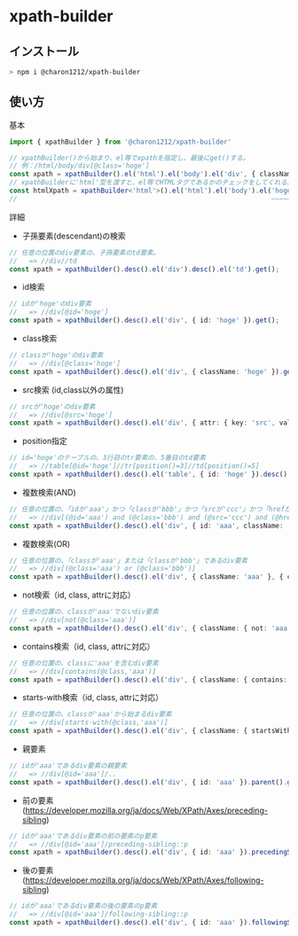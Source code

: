 # xpath-builder

## インストール

```bash
> npm i @charon1212/xpath-builder
```

## 使い方

基本

```typescript
import { xpathBuilder } from '@charon1212/xpath-builder'

// xpathBuilder()から始まり、el等でxpathを指定し、最後にget()する。
// 例：/html/body/div[@class='hoge']
const xpath = xpathBuilder().el('html').el('body').el('div', { className: 'hoge' }).get();
// xpathBuilderに'html'型を渡すと、el等でHTMLタグであるかのチェックをしてくれる。
const htmlXpath = xpathBuilder<'html'>().el('html').el('body').el('hoge', { className: 'hoge' }).get();
//                                                                ~~~~~~ <= type error
```

詳細

- 子孫要素(descendant)の検索

```typescript
// 任意の位置のdiv要素の、子孫要素のtd要素。
//   => //div//td
const xpath = xpathBuilder().desc().el('div').desc().el('td').get();
```

- id検索

```typescript
// idが'hoge'のdiv要素
//   => //div[@id='hoge']
const xpath = xpathBuilder().desc().el('div', { id: 'hoge' }).get();
```

- class検索

```typescript
// classが'hoge'のdiv要素
//   => //div[@class='hoge']
const xpath = xpathBuilder().desc().el('div', { className: 'hoge' }).get();
```

- src検索 (id,class以外の属性)

```typescript
// srcが'hoge'のdiv要素
//   => //div[@src='hoge']
const xpath = xpathBuilder().desc().el('div', { attr: { key: 'src', value: 'hoge' } }).get();
```

- position指定

```typescript
// id='hoge'のテーブルの、3行目のtr要素の、5番目のtd要素
//   => //table[@id='hoge']//tr[position()=3]//td[position()=5]
const xpath = xpathBuilder().desc().el('table', { id: 'hoge' }).desc().el('tr', { position: 3 }).desc().el('td', { position: 5 }).get();
```

- 複数検索(AND)

```typescript
// 任意の位置の、「idが'aaa'」かつ「classが'bbb'」かつ「srcが'ccc'」かつ「hrefが'ddd'」であるdiv要素
//   => //div[(@id='aaa') and (@class='bbb') and (@src='ccc') and (@href='ddd')]
const xpath = xpathBuilder().desc().el('div', { id: 'aaa', className: 'bbb', attr: [{ key: 'src', value: 'ccc' }, { key: 'href', value: 'ddd' }] }).get();
```

- 複数検索(OR)

```typescript
// 任意の位置の、「classが'aaa'」または「classが'bbb'」であるdiv要素
//   => //div[(@class='aaa') or (@class='bbb')]
const xpath = xpathBuilder().desc().el('div', { className: 'aaa' }, { className: 'bbb' }).get();
```

- not検索（id, class, attrに対応）

```typescript
// 任意の位置の、classが'aaa'でないdiv要素
//   => //div[not(@class='aaa')]
const xpath = xpathBuilder().desc().el('div', { className: { not: 'aaa' } }).get();
```

- contains検索（id, class, attrに対応）

```typescript
// 任意の位置の、classに'aaa'を含むdiv要素
//   => //div[contains(@class,'aaa')]
const xpath = xpathBuilder().desc().el('div', { className: { contains: 'aaa' } }).get();
```

- starts-with検索（id, class, attrに対応）

```typescript
// 任意の位置の、classが'aaa'から始まるdiv要素
//   => //div[starts-with(@class,'aaa')]
const xpath = xpathBuilder().desc().el('div', { className: { startsWith: 'aaa' } }).get();
```

- 親要素

```typescript
// idが'aaa'であるdiv要素の親要素
//   => //div[@id='aaa']/..
const xpath = xpathBuilder().desc().el('div', { id: 'aaa' }).parent().get();
```

- 前の要素(<https://developer.mozilla.org/ja/docs/Web/XPath/Axes/preceding-sibling>)

```typescript
// idが'aaa'であるdiv要素の前の要素のp要素
//   => //div[@id='aaa']/preceding-sibling::p
const xpath = xpathBuilder().desc().el('div', { id: 'aaa' }).precedingSibling('p').get();
```

- 後の要素(<https://developer.mozilla.org/ja/docs/Web/XPath/Axes/following-sibling>)

```typescript
// idが'aaa'であるdiv要素の後の要素のp要素
//   => //div[@id='aaa']/following-sibling::p
const xpath = xpathBuilder().desc().el('div', { id: 'aaa' }).followingSibling('p').get();
```
